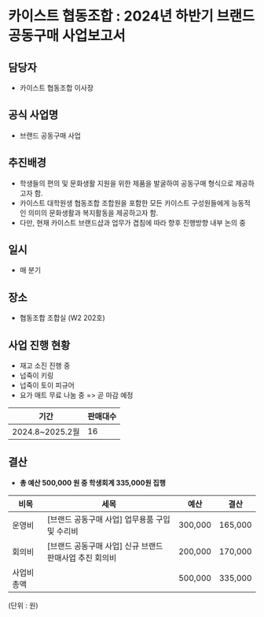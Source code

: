 카이스트 협동조합 : 2024년 하반기 브랜드 공동구매 사업보고서
======

## 담당자
- 카이스트 협동조합 이사장

## 공식 사업명
- 브랜드 공동구매 사업

## 추진배경
- 학생들의 편의 및 문화생활 지원을 위한 제품을 발굴하여 공동구매 형식으로 제공하고자 함.
- 카이스트 대학원생 협동조합 조합원을 포함한 모든 카이스트 구성원들에게 능동적인 의미의 문화생활과 복지활동을 제공하고자 함. 
- 다만, 현재 카이스트 브랜드샵과 업무가 겹침에 따라 향후 진행방향 내부 논의 중

## 일시
- 매 분기

## 장소
- 협동조합 조합실 (W2 202호)

## 사업 진행 현황 
- 재고 소진 진행 중
- 넙죽이 키링
- 넙죽이 토이 피규어
- 요가 매트 무료 나눔 중 => 곧 마감 예정


| 기간 | 판매대수 |
|---|---|
|2024.8~2025.2월| 16 |
 
## 결산
- **총 예산 500,000 원 중 학생회계 335,000원 집행**

|  비목  |  세목  |  예산  |  결산  |
|---|---|---|---|
| 운영비 | [브랜드 공동구매 사업] 업무용품 구입 및 수리비 | 300,000 | 165,000 |
| 회의비 | [브랜드 공동구매 사업] 신규 브랜드 판매사업 추진 회의비 | 200,000 | 170,000 |
| 사업비 총액 |  | 500,000 | 335,000 |

(단위 : 원)
